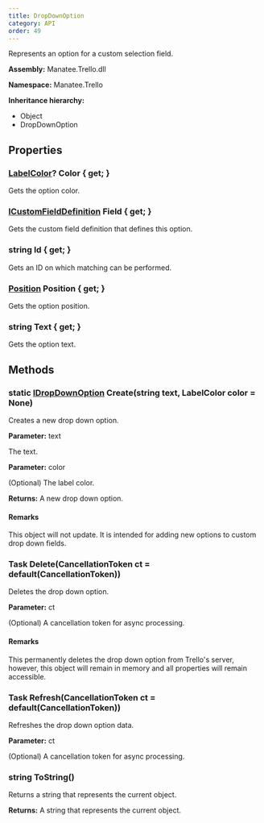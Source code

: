 ```yaml
---
title: DropDownOption
category: API
order: 49
---
```


Represents an option for a custom selection field.

**Assembly:** Manatee.Trello.dll

**Namespace:** Manatee.Trello

**Inheritance hierarchy:**

- Object
- DropDownOption

## Properties

### [LabelColor](../LabelColor#labelcolor)? Color { get; }

Gets the option color.

### [ICustomFieldDefinition](../ICustomFieldDefinition#icustomfielddefinition) Field { get; }

Gets the custom field definition that defines this option.

### string Id { get; }

Gets an ID on which matching can be performed.

### [Position](../Position#position) Position { get; }

Gets the option position.

### string Text { get; }

Gets the option text.

## Methods

### static [IDropDownOption](../IDropDownOption#idropdownoption) Create(string text, LabelColor color = None)

Creates a new drop down option.

**Parameter:** text

The text.

**Parameter:** color

(Optional) The label color.

**Returns:** A new drop down option.

#### Remarks

This object will not update. It is intended for adding new options to custom drop down fields.

### Task Delete(CancellationToken ct = default(CancellationToken))

Deletes the drop down option.

**Parameter:** ct

(Optional) A cancellation token for async processing.

#### Remarks

This permanently deletes the drop down option from Trello&#39;s server, however, this object will remain in memory and all properties will remain accessible.

### Task Refresh(CancellationToken ct = default(CancellationToken))

Refreshes the drop down option data.

**Parameter:** ct

(Optional) A cancellation token for async processing.

### string ToString()

Returns a string that represents the current object.

**Returns:** A string that represents the current object.

